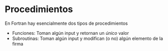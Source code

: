 # Procedimientos

En Fortran hay esencialmente dos tipos de procedimientos

- Funciones: Toman algún input y retornan un *único* valor
- Subroutinas: Toman algún input y modifican (o no) algún elemento de la firma
